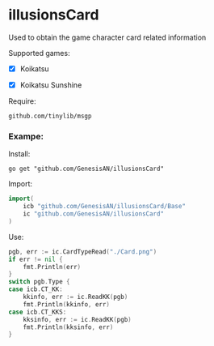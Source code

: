 # illusionsCard

Used to obtain the game character card related information



Supported games:

- [x] Koikatsu 

- [x] Koikatsu Sunshine

Require:

```
github.com/tinylib/msgp
```

### Exampe:

Install:

```shell
go get "github.com/GenesisAN/illusionsCard"
```

Import:

```go
import(
    icb "github.com/GenesisAN/illusionsCard/Base"
    ic "github.com/GenesisAN/illusionsCard"
)
```

Use:

```go
pgb, err := ic.CardTypeRead("./Card.png")
if err != nil {
    fmt.Println(err)
}
switch pgb.Type {
case icb.CT_KK:
    kkinfo, err := ic.ReadKK(pgb)
    fmt.Println(kkinfo, err)
case icb.CT_KKS:
    kksinfo, err := ic.ReadKK(pgb)
    fmt.Println(kksinfo, err)
}
```

